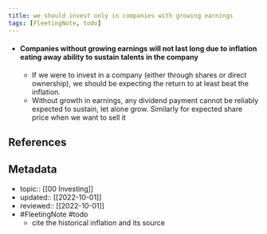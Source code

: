 ```yaml
---
title: we should invest only in companies with growing earnings
tags: [FleetingNote, todo]
---
```


- #### Companies without growing earnings will not last long due to inflation eating away ability to sustain talents in the company
	- If we were to invest in a company (either through shares or direct ownership), we should be expecting the return to at least beat the inflation.
	- Without growth in earnings, any dividend payment cannot be reliably expected to sustain, let alone grow. Similarly for expected share price when we want to sell it

## References

## Metadata
- topic:: [[00 Investing]]
- updated:: [[2022-10-01]]
- reviewed:: [[2022-10-01]]
- #FleetingNote #todo 
	- cite the historical inflation and its source
